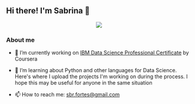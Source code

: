 ## Hi there! I'm Sabrina 👋
<div align="center">
<img src="https://i.imgur.com/qk9KrxH.png">
</div>

### About me

- 🔭    I’m currently working on [IBM Data Science Professional Certificate](https://www.coursera.org/professional-certificates/ibm-data-science?utm_medium=sem&utm_source=gg&utm_campaign=b2c_emea_ibm-data-science_ibm_ftcof_professional-certificates_arte_feb_24_dr_geo-multi_sem_rsa_gads_lg-all&campaignid=21031895959&adgroupid=164650320648&device=c&keyword=data%20science%20professional%20certificate&matchtype=p&network=g&devicemodel=&adposition=&creativeid=691069049034&utm_term={}&hide_mobile_promo&gad_source=1&gclid=Cj0KCQjwxeyxBhC7ARIsAC7dS3_AWUtZcFcfTSYiL0DZiGlQlRPOMqshpoC3Gxsq9sG0xxTIeisA4CsaAsvkEALw_wcB) by Coursera
- 🌱    I’m learning about Python and other languages for Data Science. Here's where I upload the projects I'm working on during the process. I hope this may be useful for anyone in the same situation

- 📫    How to reach me: sbr.fortes@gmail.com

